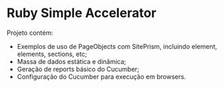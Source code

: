 # Ruby Simple Accelerator

Projeto contém:
- Exemplos de uso de PageObjects com SitePrism, incluindo element, elements, sections, etc;
- Massa de dados estática e dinâmica;
- Geração de reports básico do Cucumber;
- Configuração do Cucumber para execução em browsers.
